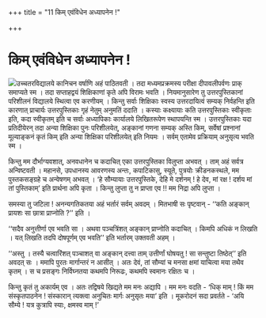 +++
title = "11 किम् एवंविधेन अध्यापनेन !"

+++
# किम् एवंविधेन अध्यापनेन !

![](magazine_images/img-1658387311Smaram.jpg)उच्चतरविद्यालये कानिचन वर्षाणि अहं पाठितवती । तदा मध्यमप्रक्रमस्य परीक्षा दीपावलीपर्वणः प्राक् समाप्यते स्म । तदा सप्ताहद्वयं शिक्षिकाणां कृते अपि विरामः भवति । नियमानुसारेण तु उत्तरपुस्तिकानां परिशीलनं विद्यालये स्थित्वा एव करणीयम् । किन्तु सर्वाः शिक्षिकाः स्वस्य उत्तरदायित्वं सम्यक् निर्वहन्ति इति कारणात् प्राचार्यः उत्तरपुस्तिकाः गृहं नेतुम् अनुमतिं ददाति । कस्याः कक्ष्यायाः कति उत्तरपुस्तिकाः स्वीकृताः इति, कदा स्वीकृतम् इति च सर्वाः अध्यापिकाः कार्यालये लिखितरूपेण स्थापयन्ति स्म । उत्तरपुस्तिकाः यदा प्रतिदीयेरन् तदा अन्या शिक्षिका पुनः परिशीलयेत्, अङ्कानां गणना सम्यक् अस्ति किम्, सर्वेषां प्रश्नानां मूल्याङ्कनं कृतं किम् इति अन्या शिक्षिका परिशीलयेत् इति नियमः । सर्वम् एतामेव प्रक्रियाम् अनुसृत्य भवति स्म ।

किन्तु मम दौर्भाग्यवशात्, अनवधानेन च कदाचित् एका उत्तरपुस्तिका विलुप्ता अभवत् । ताम् अहं सर्वत्र अन्विष्टवती । महानसे, उपधानस्य आवरणस्य अन्तः, कपाटिकासु, स्यूते, पुत्रयोः क्रीडनकस्थले, मम पुस्तकसङ्ग्रहे च अन्वेषणम् अभवत् । ‘हे सौम्यायाः उत्तरपुस्तिके, देहि मे दर्शनम् ! हे देव, मां रक्ष ! दर्शय मां तां पुस्तिकाम्’ इति प्रार्थना अपि कृता । किन्तु लुप्ता तु न प्राप्ता एव !! मम निद्रा अपि लुप्ता ।

समस्या तु जटिला ! अनन्यगतिकतया अहं भर्तारं सर्वम् अवदम् । मितभाषी सः पृष्टवान् - ‘‘कति अङ्कान् प्रायशः सा छात्रा प्राप्नोति ?’’ इति ।

‘‘सदैव अनुत्तीर्णा एव भवति सा । अथवा पञ्चत्रिंशत् अङ्कान् प्राप्नोति कदाचित् । किमपि अधिकं न लिखति । यत् लिखति तदपि दोषपूर्णम् एव भवति’’ इति भर्तारम् उक्तवती अहम् ।

‘‘अस्तु । तस्यै चत्वारिंशत् पञ्चाशत् वा अङ्कान् दत्त्वा ताम् उत्तीर्णां घोषयतु ! सा सन्तुष्टा तिष्ठेत्’’ इति अवदत् सः । ममापि पुरतः मार्गान्तरं न आसीत् । अतः देवं, तां सौम्यां च मनसा क्षमां याचित्वा मया तथैव कृतम् । स च प्रसङ्गः निर्विघ्नतया कथमपि निरूढः, कथमपि स्वमानः रक्षितः च ।

किन्तु कृतं तु अकार्यम् एव । अतः तद्विषये खिद्यते मम मनः अद्यापि । मम मनः वदति - ‘धिक् माम् ! किं मम संस्कृतपाठनेन ! संस्कारान् त्यक्त्वा अनुचितः मार्गः अनुसृतः मया’ इति । मूकरोदनं सदा प्रवर्तते - ‘अयि सौम्ये ! यत्र कुत्रापि स्याः, क्षमस्व माम् !’


